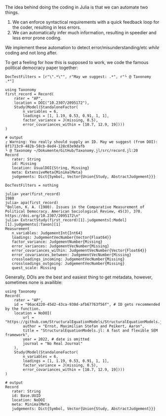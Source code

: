 The idea behind doing the coding in Julia is that we can automate two things.

1. We can enforce syntactical requirements with a quick feedback loop for the coder, resulting in less errors.
2. We can automatically infer much information, resulting in speedier and less error prone coding.

We implement these automation to detect error/misunderstanding/etc *while* coding and not long after.

To get a feeling for how this is supposed to work, we code the famous political democracy paper together:

```@meta
DocTestFilters = [r"\".*\"", r"May we suggest: .*", r"└ @ Taxonomy .*"]
```

```jldoctest first
using Taxonomy 
first_record = Record(
    rater = "AP",
    location = DOI("10.2307/2095172"),
    Study(Model(StandaloneFactor(
        n_variables = 6, 
        loadings = [1, 1.19, 0.53, 0.91, 1, 1], 
        factor_variance = J(missing, 0.5), 
        error_covariances_within = [10.7, 12.9, 19])))
)

# output
┌ Warning: You really should supply an ID. May we suggest (from DOI): 8f1713c9-482b-58cb-8ed4-128c03e9dafb
└ @ Taxonomy ~/Dokumente/GitHub/Taxonomy.jl/src/record.jl:20
Record
   rater: String
   id: Missing
   location: UsualDOI{String, Missing}
   meta: ExtensiveMeta{MinimalMeta}
   judgements: Dict{Symbol, Vector{Union{Study, AbstractJudgement}}}

```

```@meta
DocTestFilters = nothing
```

```jldoctest first
julia> year(first_record)
1980
julia> apa(first_record)
"Bollen, K. A. (1980). Issues in the Comparative Measurement of Political Democracy. American Sociological Review, 45(3), 370. https://doi.org/10.2307/2095172\n"
julia> ExtractStudy(first_record)[1].judgements[:Model][1].judgements[:Taxon][1]
Measurement
   n_variables: JudgementInt{Int64}
   loadings: JudgementVecNumber{Vector{Float64}}
   factor_variance: JudgementNumber{Missing}
   error_variances: JudgementVecNumber{Missing}
   error_covariances_within: JudgementVecNumber{Vector{Float64}}
   error_covariances_between: JudgementVecNumber{Missing}
   crossloadings_incoming: JudgementVecNumber{Missing}
   crossloadings_outgoing: JudgementVecNumber{Missing}
   quest_scale: Missing
```

Generally, DOIs are the best and easiest thing to get metadata, however, sometimes none is availible:

``` jldoctest NoDOI
using Taxonomy
Record(
    rater = "AP", 
    id = "96ac4220-45d2-43ca-930d-afb67763f56f", # ID gets recommended by the function.
    location = NoDOI(
        url = "https://github.com/StructuralEquationModels/StructuralEquationModels.jl",
        author = "Ernst, Maximilian Stefan and Peikert, Aaron",
        title = "StructuralEquationModels.jl: A fast and flexible SEM framework",
        year = 2022, # date is omitted
        journal = "No Real Journal"
    ),
    Study(Model(StandaloneFactor(
        n_variables = 6, 
        loadings = [1, 1.19, 0.53, 0.91, 1, 1], 
        factor_variance = J(missing, 0.5), 
        error_covariances_within = [10.7, 12.9, 19])))
)

# output
Record
   rater: String
   id: Base.UUID
   location: NoDOI
   meta: MinimalMeta
   judgements: Dict{Symbol, Vector{Union{Study, AbstractJudgement}}}
```
